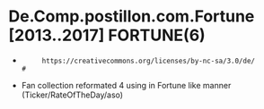 # De.Comp.postillon.com.Fortune            [2013..2017]           FORTUNE(6) #
*          https://creativecommons.org/licenses/by-nc-sa/3.0/de/            #
* Fan collection reformated 4 using in Fortune like manner (Ticker/RateOfTheDay/aso)
